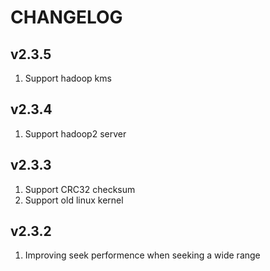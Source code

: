 # CHANGELOG

## v2.3.5
1. Support hadoop kms

## v2.3.4
1. Support hadoop2 server

## v2.3.3

1. Support CRC32 checksum
2. Support old linux kernel

## v2.3.2

1. Improving seek performence when seeking a wide range
